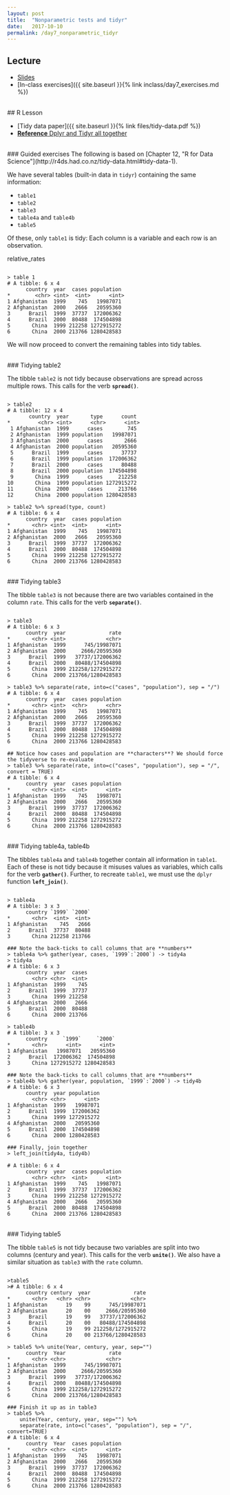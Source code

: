```yaml
---
layout: post
title:  "Nonparametric tests and tidyr"
date:   2017-10-10
permalink: /day7_nonparametric_tidyr
---
```



## Lecture 

+ [Slides](./slides/day7_nonparametric_tidyr.pdf)
+ [In-class exercises]({{ site.baseurl }}{% link inclass/day7_exercises.md %})


<br>
## R Lesson

+ [Tidy data paper]({{ site.baseurl }}{% link files/tidy-data.pdf %})
+ [**Reference** Dplyr and Tidyr all together](https://rpubs.com/bradleyboehmke/data_wrangling)


<br>
### Guided exercises 
The following is based on [Chapter 12, "R for Data Science"](http://r4ds.had.co.nz/tidy-data.html#tidy-data-1).

We have several tables (built-in data in `tidyr`) containing the same information:

+ `table1`
+ `table2`
+ `table3`
+ `table4a` and `table4b`
+ `table5`

Of these, only `table1` is tidy: Each column is a variable and each row is an observation.

relative_rates
<pre><code class="language-r">
> table 1
# A tibble: 6 x 4
      country  year  cases population
*        &lt;chr&gt; &lt;int&gt;  &lt;int&gt;      &lt;int&gt;
1 Afghanistan  1999    745   19987071
2 Afghanistan  2000   2666   20595360
3      Brazil  1999  37737  172006362
4      Brazil  2000  80488  174504898
5       China  1999 212258 1272915272
6       China  2000 213766 1280428583 
</code></pre>

We will now proceed to convert the remaining tables into tidy tables.

<br>
### Tidying table2

The tibble `table2` is not tidy because observations are spread across multiple rows. This calls for the verb **`spread()`**.

<pre><code class="language-r">
> table2
# A tibble: 12 x 4
       country  year       type      count
*         &lt;chr&gt; &lt;int&gt;      &lt;chr&gt;      &lt;int&gt;
 1 Afghanistan  1999      cases        745
 2 Afghanistan  1999 population   19987071
 3 Afghanistan  2000      cases       2666
 4 Afghanistan  2000 population   20595360
 5      Brazil  1999      cases      37737
 6      Brazil  1999 population  172006362
 7      Brazil  2000      cases      80488
 8      Brazil  2000 population  174504898
 9       China  1999      cases     212258
10       China  1999 population 1272915272
11       China  2000      cases     213766
12       China  2000 population 1280428583

> table2 %>% spread(type, count)
# A tibble: 6 x 4
      country  year  cases population
*       &lt;chr&gt; &lt;int&gt;  &lt;int&gt;      &lt;int&gt;
1 Afghanistan  1999    745   19987071
2 Afghanistan  2000   2666   20595360
3      Brazil  1999  37737  172006362
4      Brazil  2000  80488  174504898
5       China  1999 212258 1272915272
6       China  2000 213766 1280428583
</code></pre>


<br>
### Tidying table3

The tibble `table3` is not because there are two variables contained in the column `rate`. This calls for the verb **`separate()`**.

<pre><code class="language-r">
> table3
# A tibble: 6 x 3
      country  year              rate
*       &lt;chr&gt; &lt;int&gt;             &lt;chr&gt;
1 Afghanistan  1999      745/19987071
2 Afghanistan  2000     2666/20595360
3      Brazil  1999   37737/172006362
4      Brazil  2000   80488/174504898
5       China  1999 212258/1272915272
6       China  2000 213766/1280428583

> table3 %>% separate(rate, into=c("cases", "population"), sep = "/")
# A tibble: 6 x 4
      country  year  cases population
*       &lt;chr&gt; &lt;int&gt;  &lt;chr&gt;      &lt;chr&gt;
1 Afghanistan  1999    745   19987071
2 Afghanistan  2000   2666   20595360
3      Brazil  1999  37737  172006362
4      Brazil  2000  80488  174504898
5       China  1999 212258 1272915272
6       China  2000 213766 1280428583

## Notice how cases and population are **characters**? We should force the tidyverse to re-evaluate
> table3 %>% separate(rate, into=c("cases", "population"), sep = "/", convert = TRUE)
# A tibble: 6 x 4
      country  year  cases population
*       &lt;chr&gt; &lt;int&gt;  &lt;int&gt;      &lt;int&gt;
1 Afghanistan  1999    745   19987071
2 Afghanistan  2000   2666   20595360
3      Brazil  1999  37737  172006362
4      Brazil  2000  80488  174504898
5       China  1999 212258 1272915272
6       China  2000 213766 1280428583
</code></pre>


<br>
### Tidying table4a, table4b

The tibbles `table4a` and `table4b` together contain all information in `table1`. Each of these is not tidy because it misuses values as variables, which calls for the verb **`gather()`**. Further, to recreate `table1`, we must use the `dplyr` function **`left_join()`**.

<pre><code class="language-r">
> table4a
# A tibble: 3 x 3
      country `1999` `2000`
*       &lt;chr&gt;  &lt;int&gt;  &lt;int&gt;
1 Afghanistan    745   2666
2      Brazil  37737  80488
3       China 212258 213766

### Note the back-ticks to call columns that are **numbers**
> table4a %>% gather(year, cases, `1999`:`2000`) -> tidy4a
> tidy4a
# A tibble: 6 x 3
      country  year  cases
        &lt;chr&gt; &lt;chr&gt;  &lt;int&gt;
1 Afghanistan  1999    745
2      Brazil  1999  37737
3       China  1999 212258
4 Afghanistan  2000   2666
5      Brazil  2000  80488
6       China  2000 213766

> table4b
# A tibble: 3 x 3
      country     `1999`     `2000`
*       &lt;chr&gt;      &lt;int&gt;      &lt;int&gt;
1 Afghanistan   19987071   20595360
2      Brazil  172006362  174504898
3       China 1272915272 1280428583

### Note the back-ticks to call columns that are **numbers**
> table4b %>% gather(year, population, `1999`:`2000`) -> tidy4b
# A tibble: 6 x 3
      country  year population
        &lt;chr&gt; &lt;chr&gt;      &lt;int&gt;
1 Afghanistan  1999   19987071
2      Brazil  1999  172006362
3       China  1999 1272915272
4 Afghanistan  2000   20595360
5      Brazil  2000  174504898
6       China  2000 1280428583

### Finally, join together
> left_join(tidy4a, tidy4b)

# A tibble: 6 x 4
      country  year  cases population
        &lt;chr&gt; &lt;chr&gt;  &lt;int&gt;      &lt;int&gt;
1 Afghanistan  1999    745   19987071
2      Brazil  1999  37737  172006362
3       China  1999 212258 1272915272
4 Afghanistan  2000   2666   20595360
5      Brazil  2000  80488  174504898
6       China  2000 213766 1280428583
</code></pre>

<br>
### Tidying table5

The tibble `table5` is not tidy because two variables are split into two columns (century and year). This calls for the verb **`unite()`**. We also have a similar situation as `table3` with the `rate` column.

<pre><code class="language-r">
>table5
># A tibble: 6 x 4
      country century  year              rate
*       &lt;chr&gt;   &lt;chr&gt; &lt;chr&gt;             &lt;chr&gt;
1 Afghanistan      19    99      745/19987071
2 Afghanistan      20    00     2666/20595360
3      Brazil      19    99   37737/172006362
4      Brazil      20    00   80488/174504898
5       China      19    99 212258/1272915272
6       China      20    00 213766/1280428583

> table5 %>% unite(Year, century, year, sep="")
      country  Year              rate
*       &lt;chr&gt; &lt;chr&gt;             &lt;chr&gt;
1 Afghanistan  1999      745/19987071
2 Afghanistan  2000     2666/20595360
3      Brazil  1999   37737/172006362
4      Brazil  2000   80488/174504898
5       China  1999 212258/1272915272
6       China  2000 213766/1280428583

### Finish it up as in table3
> table5 %>% 
	unite(Year, century, year, sep="") %>% 
	separate(rate, into=c("cases", "population"), sep = "/", convert=TRUE)
# A tibble: 6 x 4
      country  Year  cases population
*       &lt;chr&gt; &lt;chr&gt;  &lt;int&gt;      &lt;int&gt;
1 Afghanistan  1999    745   19987071
2 Afghanistan  2000   2666   20595360
3      Brazil  1999  37737  172006362
4      Brazil  2000  80488  174504898
5       China  1999 212258 1272915272
6       China  2000 213766 1280428583
</code></pre>




